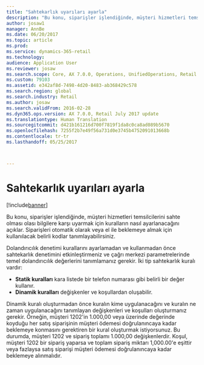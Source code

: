 ```yaml
---
title: "Sahtekarlık uyarıları ayarla"
description: "Bu konu, siparişler işlendiğinde, müşteri hizmetleri temsilcilerini sahte olması olası bilgilere karşı uyarmak için kuralların nasıl ayarlanacağını açıklar. Siparişleri otomatik olarak veya el ile beklemeye almak için kullanılacak belirli kodlar tanımlayabilirsiniz."
author: josaw1
manager: AnnBe
ms.date: 06/20/2017
ms.topic: article
ms.prod: 
ms.service: dynamics-365-retail
ms.technology: 
audience: Application User
ms.reviewer: josaw
ms.search.scope: Core, AX 7.0.0, Operations, UnifiedOperations, Retail
ms.custom: 79103
ms.assetid: e342af8d-7498-4d20-8483-ab368429c578
ms.search.region: global
ms.search.industry: Retail
ms.author: josaw
ms.search.validFrom: 2016-02-28
ms.dyn365.ops.version: AX 7.0.0, Retail July 2017 update
ms.translationtype: Human Translation
ms.sourcegitcommit: d421b161216d700f7819f1da8c0ca8ad089b5670
ms.openlocfilehash: 7255f2b7e49f56a731d0e3745b4752091013668b
ms.contentlocale: tr-tr
ms.lasthandoff: 05/25/2017



---
```


# <a name="set-up-fraud-alerts"></a>Sahtekarlık uyarıları ayarla

[!include[banner](includes/banner.md)]


Bu konu, siparişler işlendiğinde, müşteri hizmetleri temsilcilerini sahte olması olası bilgilere karşı uyarmak için kuralların nasıl ayarlanacağını açıklar. Siparişleri otomatik olarak veya el ile beklemeye almak için kullanılacak belirli kodlar tanımlayabilirsiniz. 

Dolandırıcılık denetimi kurallarını ayarlamadan ve kullanmadan önce sahtekarlık denetimini etkinleştirmeniz ve çağrı merkezi parametrelerinde temel dolandırıcılık değerlerini tanımlamanız gerekir. İki tip sahtekarlık kuralı vardır:

-   **Statik kuralları** kara listede bir telefon numarası gibi belirli bir değer kullanır.
-   **Dinamik kuralları** değişkenler ve koşullardan oluşabilir.

Dinamik kuralı oluşturmadan önce kuralın kime uygulanacağını ve kuralın ne zaman uygulanacağını tanımlayan değişkenleri ve koşulları oluşturmanız gerekir. Örneğin, müşteri 1202'in 1.000,00 veya üzerinde değerinde koyduğu her satış siparişinin müşteri ödemesi doğrulanıncaya kadar beklemeye konmasını gerektiren bir kural oluşturmak istiyorsunuz. Bu durumda, müşteri 1202 ve sipariş toplamı 1.000,00 değişkenlerdir. Koşul, müşteri 1202 bir sipariş yaparsa ve toplam sipariş miktarı 1,000.00'e eşittir veya fazlaysa satış siparişi müşteri ödemesi doğrulanıncaya kadar beklemeye alınmalıdır.




